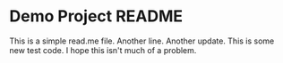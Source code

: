 # Demo Project README

This is a simple read.me file.
Another line.
Another update.
This is some new test code.
I hope this isn't much of a problem.